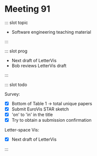 # Meeting 91

<Meeting index="91" members="Bob, Elif, Mohammed, Wang" date="12 Oct 2020 11:00" nextDate="19 Oct 2020 11:00">

::: slot topic

- Software engineering teaching material

:::

::: slot prog

- Next draft of LetterVis
- Bob reviews LetterVis draft

:::

::: slot todo

Survey:

- [x] Bottom of Table 1 -> total unique papers
- [x] Submit EuroVis STAR sketch
- [x] 'on' to 'in' in the title
- [x] Try to obtain a submission confirmation

Letter-space Vis:

- [x] Next draft of LetterVis

:::

</Meeting>
